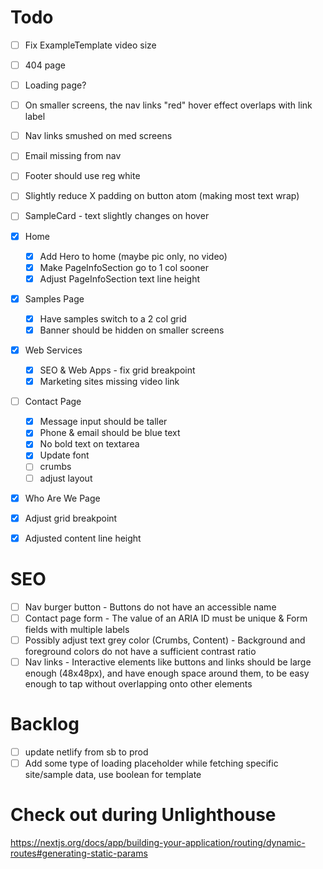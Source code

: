 # Todo
- [ ] Fix ExampleTemplate video size
- [ ] 404 page
- [ ] Loading page?
- [ ] On smaller screens, the nav links "red" hover effect overlaps with link label
- [ ] Nav links smushed on med screens
- [ ] Email missing from nav
- [ ] Footer should use reg white
- [ ] Slightly reduce X padding on button atom (making most text wrap)
- [ ] SampleCard - text slightly changes on hover

- [x] Home
  - [x] Add Hero to home (maybe pic only, no video)
  - [x] Make PageInfoSection go to 1 col sooner
  - [x] Adjust PageInfoSection text line height

- [x] Samples Page
  - [x] Have samples switch to a 2 col grid
  - [x] Banner should be hidden on smaller screens

- [x] Web Services
  - [x] SEO & Web Apps - fix grid breakpoint
  - [x] Marketing sites missing video link

- [ ] Contact Page
  - [x] Message input should be taller
  - [x] Phone & email should be blue text
  - [x] No bold text on textarea
  - [x] Update font
  - [ ] crumbs
  - [ ] adjust layout

- [x] Who Are We Page
 - [x] Adjust grid breakpoint
 - [x] Adjusted content line height

 # SEO
 - [ ] Nav burger button - Buttons do not have an accessible name
 - [ ] Contact page form - The value of an ARIA ID must be unique & Form fields with multiple labels
 - [ ] Possibly adjust text grey color (Crumbs, Content) - Background and foreground colors do not have a sufficient contrast ratio
 - [ ] Nav links - Interactive elements like buttons and links should be large enough (48x48px), and have enough space around them, to be easy enough to tap without overlapping onto other elements

# Backlog
- [ ] update netlify from sb to prod
- [ ] Add some type of loading placeholder while fetching specific site/sample data, use boolean for template

# Check out during Unlighthouse
https://nextjs.org/docs/app/building-your-application/routing/dynamic-routes#generating-static-params
